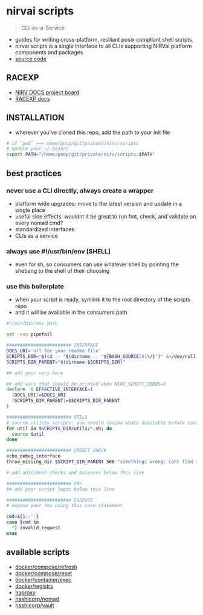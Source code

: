 # nirvai scripts

> CLI-as-a-Service

- guides for writing cross-platform, resiliant posix compliant shell scripts.
- nirvai scripts is a single interface to all CLIs supporting NIRVai platform components and packages
- [source code](https://github.com/nirv-ai/scripts)

## RACEXP

- [NIRV DOCS project board](https://github.com/orgs/nirv-ai/projects/6/views/1?filterQuery=repo%3A%22nirv-ai%2Fdocs%22)
- [RACEXP docs](https://github.com/noahehall/theBookOfNoah/blob/master/0current/architectural%20thinking/0racexp.md)

## INSTALLATION

- wherever you've cloned this repo, add the path to your init file

```sh
# if `pwd` === home/poop/git/private/nirv/scripts
# update your ~/.bashrc
export PATH="/home/poop/git/private/nirv/scripts:$PATH"

```

## best practices

### never use a CLI directly, always create a wrapper

- platform wide upgrades: move to the latest version and update in a single place
- useful side effects: wouldnt it be great to run fmt, check, and validate on every nomad cmd?
- standardized interfaces
- CLIs as a service

### always use #!/usr/bin/env [SHELL]

- even for sh, so consumers can use whatever shell by pointing the shebang to the shell of their choosing

### use this boilerplate

- when your script is ready, symlink it to the root directory of the scripts repo
- and it will be available in the consumers path

```sh
#!/usr/bin/env bash

set -euo pipefail

######################## INTERFACE
DOCS_URI='url for your readme file'
SCRIPTS_DIR="$(cd -- "$(dirname -- "${BASH_SOURCE[0]%/}")" &>/dev/null && pwd)"
SCRIPTS_DIR_PARENT="$(dirname $SCRIPTS_DIR)"

## add your vars here

## add vars that should be printed when NIRV_SCRIPT_DEBUG=1
declare -A EFFECTIVE_INTERFACE=(
  [DOCS_URI]=$DOCS_URI
  [SCRIPTS_DIR_PARENT]=$SCRIPTS_DIR_PARENT
)

######################## UTILS
# source utility scripts: you should review whats available before continuing
for util in $SCRIPTS_DIR/utils/*.sh; do
  source $util
done

######################## CREDIT CHECK
echo_debug_interface
throw_missing_dir $SCRIPT_DIR_PARENT 500 "somethings wrong: cant find myself in filesystem"

# add aditional checks and balances below this line

######################## FNS
## add your script logic below this line

######################## EXECUTE
# expose your fns using this case statement

cmd=${1:-''}
case $cmd in
  *) invalid_request
esac
```

## available scripts

- [docker/compose/refresh](../docker/README.md)
- [docker/compose/reset](../docker/README.md)
- [docker/container/exec](../docker/README.md)
- [docker/registry](../docker/README.md)
- [haproxy](../haproxy/README.md)
- [hashicorp/nomad](../nomad/README.md)
- [hashicorp/vault](../vault/README.md)
